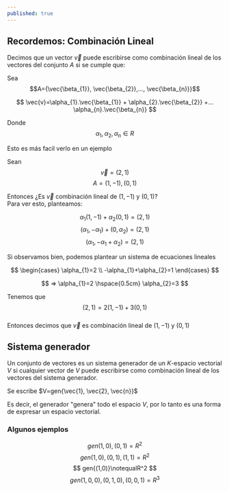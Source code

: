 ```yaml
---
published: true
---
```

## Recordemos: Combinación Lineal

Decimos que un vector $\vec{v}$ puede escribirse como combinación lineal de los vectores del conjunto $A$ si se cumple que:

Sea $$A={\vec{\beta_{1}}, \vec{\beta_{2}},..., \vec{\beta_{n}}}$$

$$ \vec{v}=\alpha_{1}.\vec{\beta_{1}} + \alpha_{2}.\vec{\beta_{2}} +... \alpha_{n}.\vec{\beta_{n}} $$

Donde $$ \alpha_{1}, \alpha_{2}, \alpha_{n} \in R $$

Esto es más facil verlo en un ejemplo

Sean $$ \vec{v}=(2,1) $$
$$ A={(1,-1), (0,1)} $$

Entonces ¿Es $\vec{v}$ combinación lineal de $(1,-1)$ y $(0,1)$?  
Para ver esto, planteamos:

$$ \alpha_{1}(1,-1) + \alpha_{2}(0,1)=(2,1) $$
$$ (\alpha_{1}, -\alpha_{1}) + (0, \alpha_{2})=(2,1) $$
$$ (\alpha_{1}, -\alpha_{1}+\alpha_{2})=(2,1) $$

Si observamos bien, podemos plantear un sistema de ecuaciones lineales

$$ \begin{cases} \alpha_{1}=2 \\ -\alpha_{1}+\alpha_{2}=1 \end{cases} $$

$$ => \alpha_{1}=2 \hspace{0.5cm} \alpha_{2}=3 $$

Tenemos que $$(2,1)=2(1,-1)+3(0,1)$$  
Entonces decimos que $\vec{v}$ es combinación lineal de $(1,-1)$ y $(0,1)$

## Sistema generador

Un conjunto de vectores es un sistema generador de un $K$-espacio vectorial $V$ si cualquier vector de $V$ puede escribirse como combinación lineal de los vectores del sistema generador.

Se escribe $V=gen{\vec{1}, \vec{2}, \vec{n}}$

Es decir, el generador "genera" todo el espacio $V$, por lo tanto es una forma de expresar un espacio vectorial.

### Algunos ejemplos

$$ gen{(1,0),(0,1)}=R^2 $$
$$ gen{(1,0),(0,1),(1,1)}=R^2 $$
$$ gen{(1,0)}\notequalR^2 $$
$$ gen{(1,0,0),(0,1,0),(0,0,1)}=R^3 $$
